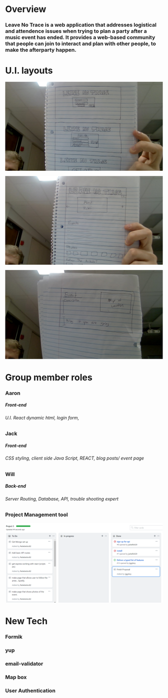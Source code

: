 # Overview


### Leave No Trace is a web application that addresses logistical and attendence issues when trying to plan a party after a music event has ended.  It provides a web-based community that people can join to interact and plan with other people, to make the afterparty happen.


# U.I. layouts

![Alt text](./images/uilayout1.jpg "title")

![Alt text](./images/uilayout2.jpg "title")

![Alt text](./images/uilayout3.jpg "title")


# Group member roles

### Aaron
##### Front-end
###### U.I. React dynamic html, login form, 



### Jack
##### Front-end
###### CSS styling, client side Java Script, REACT, blog posts/ event page

### Will
##### Back-end
###### Server Routing, Database, API, trouble shooting expert 

### Project Management tool

![Alt text](./images/proj3prop.png "title")


# New Tech


### Formik

### yup

### email-validator

### Map box


### User Authentication